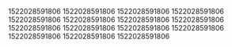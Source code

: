 1522028591806
1522028591806
1522028591806
1522028591806
1522028591806
1522028591806
1522028591806
1522028591806
1522028591806
1522028591806
1522028591806
1522028591806
1522028591806
1522028591806
1522028591806